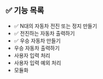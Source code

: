 ## ✅ 기능 목록

- ✅ N대의 자동차 전진 또는 정지 만들기
- ✅ 전진하는 자동차 출력하기
- ✅ 우승 자동차 만들기
-  우승 자동차 출력하기
- 사용자 입력 처리
- 사용자 입력 예외 처리
- 모듈화